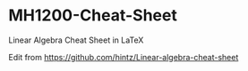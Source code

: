 MH1200-Cheat-Sheet
==================

Linear Algebra Cheat Sheet in LaTeX

Edit from https://github.com/hintz/Linear-algebra-cheat-sheet
